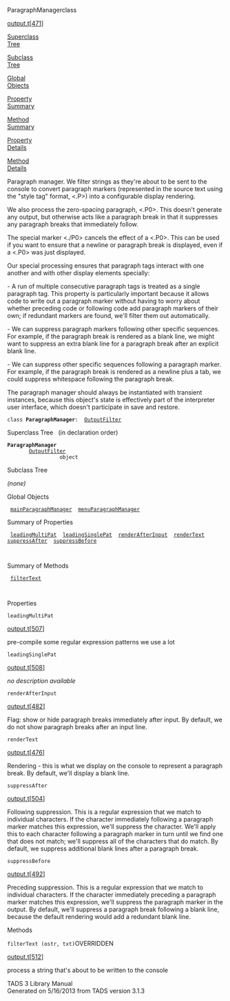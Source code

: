 ---
---
<span class="title">ParagraphManager</span><span class="type">class</span>

[output.t](../file/output.t.html)\[[471](../source/output.t.html#471)\]

[Superclass  
Tree](#_SuperClassTree_)

[Subclass  
Tree](#_SubClassTree_)

[Global  
Objects](#_ObjectSummary_)

[Property  
Summary](#_PropSummary_)

[Method  
Summary](#_MethodSummary_)

[Property  
Details](#_Properties_)

[Method  
Details](#_Methods_)

<div class="fdesc">

Paragraph manager. We filter strings as they're about to be sent to the
console to convert paragraph markers (represented in the source text
using the "style tag" format, \<.P\>) into a configurable display
rendering.

We also process the zero-spacing paragraph, \<.P0\>. This doesn't
generate any output, but otherwise acts like a paragraph break in that
it suppresses any paragraph breaks that immediately follow.

The special marker \<./P0\> cancels the effect of a \<.P0\>. This can be
used if you want to ensure that a newline or paragraph break is
displayed, even if a \<.P0\> was just displayed.

Our special processing ensures that paragraph tags interact with one
another and with other display elements specially:

\- A run of multiple consecutive paragraph tags is treated as a single
paragraph tag. This property is particularly important because it allows
code to write out a paragraph marker without having to worry about
whether preceding code or following code add paragraph markers of their
own; if redundant markers are found, we'll filter them out
automatically.

\- We can suppress paragraph markers following other specific sequences.
For example, if the paragraph break is rendered as a blank line, we
might want to suppress an extra blank line for a paragraph break after
an explicit blank line.

\- We can suppress other specific sequences following a paragraph
marker. For example, if the paragraph break is rendered as a newline
plus a tab, we could suppress whitespace following the paragraph break.

The paragraph manager should always be instantiated with transient
instances, because this object's state is effectively part of the
interpreter user interface, which doesn't participate in save and
restore.

`class `**`ParagraphManager`**` :   `[`OutputFilter`](../object/OutputFilter.html)

</div>

<span id="_SuperClassTree_"></span>

<div class="mjhd">

<span class="hdln">Superclass Tree</span>   (in declaration order)

</div>

**`ParagraphManager`**  
`         `[`OutputFilter`](../object/OutputFilter.html)  
`                 object`  
<span id="_SubClassTree_"></span>

<div class="mjhd">

<span class="hdln">Subclass Tree</span>  

</div>

*(none)* <span id="_ObjectSummary_"></span>

<div class="mjhd">

<span class="hdln">Global Objects</span>  

</div>

` `[`mainParagraphManager`](../object/mainParagraphManager.html)`  `[`menuParagraphManager`](../object/menuParagraphManager.html)`  `
<span id="_PropSummary_"></span>

<div class="mjhd">

<span class="hdln">Summary of Properties</span>  

</div>

` `[`leadingMultiPat`](#leadingMultiPat)`  `[`leadingSinglePat`](#leadingSinglePat)`  `[`renderAfterInput`](#renderAfterInput)`  `[`renderText`](#renderText)`  `[`suppressAfter`](#suppressAfter)`  `[`suppressBefore`](#suppressBefore)`  `

` `

<span id="_MethodSummary_"></span>

<div class="mjhd">

<span class="hdln">Summary of Methods</span>  

</div>

` `[`filterText`](#filterText)`  `

` `

<span id="_Properties_"></span>

<div class="mjhd">

<span class="hdln">Properties</span>  

</div>

<span id="leadingMultiPat"></span>

`leadingMultiPat`

[output.t](../file/output.t.html)\[[507](../source/output.t.html#507)\]

<div class="desc">

pre-compile some regular expression patterns we use a lot

</div>

<span id="leadingSinglePat"></span>

`leadingSinglePat`

[output.t](../file/output.t.html)\[[508](../source/output.t.html#508)\]

<div class="desc">

*no description available*

</div>

<span id="renderAfterInput"></span>

`renderAfterInput`

[output.t](../file/output.t.html)\[[482](../source/output.t.html#482)\]

<div class="desc">

Flag: show or hide paragraph breaks immediately after input. By default,
we do not show paragraph breaks after an input line.

</div>

<span id="renderText"></span>

`renderText`

[output.t](../file/output.t.html)\[[476](../source/output.t.html#476)\]

<div class="desc">

Rendering - this is what we display on the console to represent a
paragraph break. By default, we'll display a blank line.

</div>

<span id="suppressAfter"></span>

`suppressAfter`

[output.t](../file/output.t.html)\[[504](../source/output.t.html#504)\]

<div class="desc">

Following suppression. This is a regular expression that we match to
individual characters. If the character immediately following a
paragraph marker matches this expression, we'll suppress the character.
We'll apply this to each character following a paragraph marker in turn
until we find one that does not match; we'll suppress all of the
characters that do match. By default, we suppress additional blank lines
after a paragraph break.

</div>

<span id="suppressBefore"></span>

`suppressBefore`

[output.t](../file/output.t.html)\[[492](../source/output.t.html#492)\]

<div class="desc">

Preceding suppression. This is a regular expression that we match to
individual characters. If the character immediately preceding a
paragraph marker matches this expression, we'll suppress the paragraph
marker in the output. By default, we'll suppress a paragraph break
following a blank line, because the default rendering would add a
redundant blank line.

</div>

<span id="_Methods_"></span>

<div class="mjhd">

<span class="hdln">Methods</span>  

</div>

<span id="filterText"></span>

`filterText (ostr, txt)`<span class="rem">OVERRIDDEN</span>

[output.t](../file/output.t.html)\[[512](../source/output.t.html#512)\]

<div class="desc">

process a string that's about to be written to the console

</div>

<div class="ftr">

TADS 3 Library Manual  
Generated on 5/16/2013 from TADS version 3.1.3

</div>
